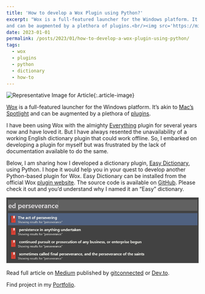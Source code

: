 ```yaml
---
title: 'How to develop a Wox Plugin using Python?'
excerpt: "Wox is a full-featured launcher for the Windows platform. It’s akin to Mac’s Spotlight
and can be augmented by a plethora of plugins.<br/><img src='https://miro.medium.com/v2/resize:fit:1400/format:webp/1*NI8lvSl8yuv8QUcDfKtMAg.jpeg' width='50%'>"
date: 2023-01-01
permalink: /posts/2023/01/how-to-develop-a-wox-plugin-using-python/
tags:
  - wox
  - plugins
  - python
  - dictionary
  - how-to
---
```


![Representative Image for
Article](https://miro.medium.com/v2/resize:fit:1400/format:webp/1*NI8lvSl8yuv8QUcDfKtMAg.jpeg){:.article-image}

[Wox](http://www.wox.one/) is a full-featured launcher for the Windows platform. It’s
akin to [Mac’s Spotlight](https://support.apple.com/en-in/guide/mac-help/mchlp1008/mac)
and can be augmented by a plethora of [plugins](http://www.wox.one/plugin).

I have been using Wox with the almighty
[Everything](https://www.voidtools.com/support/everything/) plugin for several years now
and have loved it. But I have always resented the unavailability of a working English
dictionary plugin that could work offline. So, I embarked on developing a plugin for
myself but was frustrated by the lack of documentation available to do the same.

Below, I am sharing how I developed a dictionary plugin, [Easy
Dictionary](http://www.wox.one/plugin/351), using Python. I hope it would help you in
your quest to develop another Python-based plugin for Wox. Easy Dictionary can be
installed from the official Wox [plugin website](http://www.wox.one/plugin/351). The
source code is available on
[GitHub](https://github.com/ashu-tosh-kumar/Wox.Plugin.eDict). Please check it out and
you’d understand why I named it an “Easy” dictionary.

![Easy Dictionary Usage Image](https://github.com/ashu-tosh-kumar/Wox.Plugin.eDict/raw/development/.sample_images/ed-screenshot1.png)

Read full article on
[Medium](https://at-k.medium.com/how-to-develop-a-wox-plugin-using-python-8f2372281d7)
published by [gitconnected](https://gitconnected.com/) or [Dev.to](https://dev.to/atkumar/how-to-develop-a-wox-plugin-using-python-1omc).

Find project in my [Portfolio](https://ashu-tosh-kumar.github.io/portfolio/portfolio-99998-easy-dict/).
